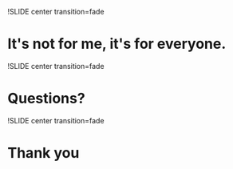 !SLIDE center transition=fade 

# It's not for me, it's for everyone.

!SLIDE center transition=fade

# Questions?

!SLIDE center transition=fade 

# Thank you

